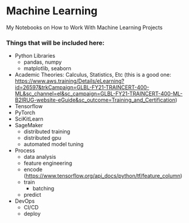 # Machine Learning
My Notebooks on How to Work With Machine Learning Projects

### Things that will be included here:
- Python Libraries
  - pandas, numpy
  - matplotlib, seaborn
- Academic Theories: Calculus, Statistics, Etc (this is a good one: https://www.aws.training/Details/eLearning?id=26597&trkCampaign=GLBL-FY21-TRAINCERT-400-ML&sc_channel=el&sc_campaign=GLBL-FY21-TRAINCERT-400-ML-B2IRUG-website-eGuide&sc_outcome=Training_and_Certification)
- Tensorflow
- PyTorch
- SciKitLearn
- SageMaker
  - distributed training
  - distributed gpu
  - automated model tuning
- Process
  - data analysis
  - feature engineering
  - encode (https://www.tensorflow.org/api_docs/python/tf/feature_column)
  - train
    - batching
  - predict
- DevOps
  - CI/CD
  - deploy

